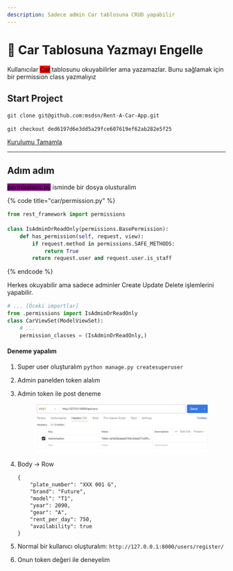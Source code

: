 ```yaml
---
description: Sadece admin Car tablosuna CRUD yapabilir
---
```


# 🛑 Car Tablosuna Yazmayı Engelle

Kullanıcılar <mark style="background-color:red;">Car</mark> tablosunu okuyabilirler ama yazamazlar. Bunu sağlamak için bir permission class yazmalıyız

## Start Project

`git clone git@github.com:msdsn/Rent-A-Car-App.git`

`git checkout ded6197d6e3dd5a29fce607619ef62ab282e5f25`

[Kurulumu Tamamla](projeye-istedigin-yerden-basla.md)

***

## Adım adım

<mark style="background-color:purple;">permissions.py</mark> isminde bir dosya olusturalim

{% code title="car/permission.py" %}
```python
from rest_framework import permissions

class IsAdminOrReadOnly(permissions.BasePermission):
    def has_permission(self, request, view):
        if request.method in permissions.SAFE_METHODS:
            return True
        return request.user and request.user.is_staff
```
{% endcode %}

Herkes okuyabilir ama sadece adminler Create Update Delete işlemlerini yapabilir.

```python
# ... [Öceki importlar]
from .permissions import IsAdminOrReadOnly
class CarViewSet(ModelViewSet):
    # ...
    permission_classes = (IsAdminOrReadOnly,)
```

#### Deneme yapalım

1. Super user oluşturalım `python manage.py createsuperuser`
2. Admin panelden token alalım
3.  Admin token ile post deneme

    <figure><img src=".gitbook/assets/api_cars_admin_post_kontol.png" alt=""><figcaption></figcaption></figure>
4.  Body -> Row

    ```postman_json
    {
        "plate_number": "XXX 001 G",
        "brand": "Future",
        "model": "T1",
        "year": 2090,
        "gear": "A",
        "rent_per_day": 750,
        "availability": true
    }
    ```
5. Normal bir kullanıcı oluşturalım: `http://127.0.0.1:8000/users/register/`
6. Onun token değeri ile deneyelim

